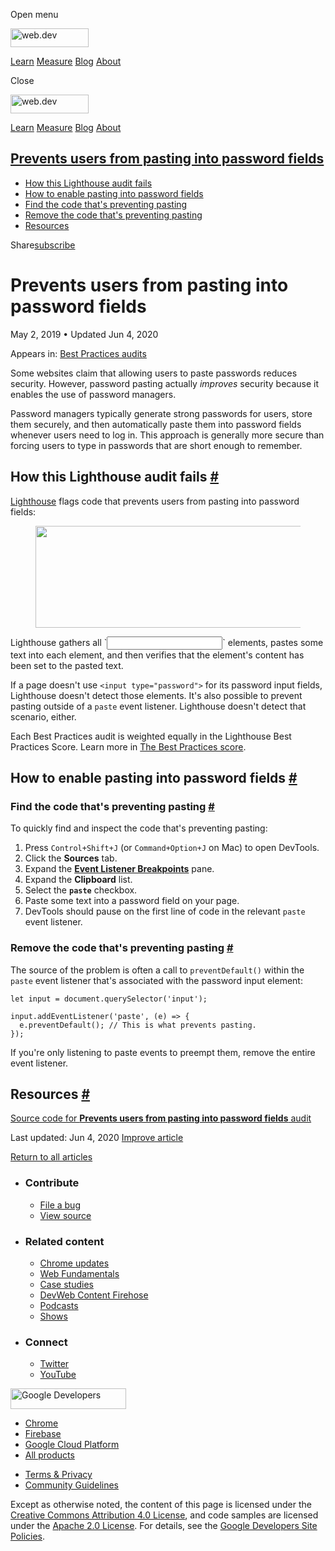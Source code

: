 <span class="w-tooltip w-tooltip--left">Open menu</span>

<a href="/" class="gc-analytics-event header-default__logo-link"><img src="/images/lockup.svg" alt="web.dev" class="header-default__logo" width="125" height="30" /></a>

<a href="/learn/" class="gc-analytics-event header-default__link">Learn</a> <a href="/measure/" class="gc-analytics-event header-default__link">Measure</a> <a href="/blog/" class="gc-analytics-event header-default__link">Blog</a> <a href="/about/" class="gc-analytics-event header-default__link">About</a>

<span class="w-tooltip">Close</span>

<a href="/" class="gc-analytics-event"><img src="/images/lockup.svg" alt="web.dev" class="drawer-default__logo" width="125" height="30" /></a>

<a href="/learn/" class="gc-analytics-event drawer-default__link">Learn</a> <a href="/measure/" class="gc-analytics-event drawer-default__link">Measure</a> <a href="/blog/" class="gc-analytics-event drawer-default__link">Blog</a> <a href="/about/" class="gc-analytics-event drawer-default__link">About</a>

<a href="#prevents-users-from-pasting-into-password-fields" class="w-toc__header--link">Prevents users from pasting into password fields</a>
--------------------------------------------------------------------------------------------------------------------------------------------

-   [How this Lighthouse audit fails](#how-this-lighthouse-audit-fails)
-   [How to enable pasting into password fields](#how-to-enable-pasting-into-password-fields)
-   [Find the code that's preventing pasting](#find-the-code-that's-preventing-pasting)
-   [Remove the code that's preventing pasting](#remove-the-code-that's-preventing-pasting)
-   [Resources](#resources)

Share<a href="/newsletter/" class="gc-analytics-event w-actions__fab w-actions__fab--subscribe"><span>subscribe</span></a>

Prevents users from pasting into password fields
================================================

May 2, 2019 <span class="w-author__separator">•</span> Updated Jun 4, 2020

<span class="w-post-signpost__title">Appears in:</span> <a href="/lighthouse-best-practices" class="w-post-signpost__link">Best Practices audits</a>

Some websites claim that allowing users to paste passwords reduces security. However, password pasting actually *improves* security because it enables the use of password managers.

Password managers typically generate strong passwords for users, store them securely, and then automatically paste them into password fields whenever users need to log in. This approach is generally more secure than forcing users to type in passwords that are short enough to remember.

How this Lighthouse audit fails <a href="#how-this-lighthouse-audit-fails" class="w-headline-link">#</a>
--------------------------------------------------------------------------------------------------------

[Lighthouse](https://developers.google.com/web/tools/lighthouse/) flags code that prevents users from pasting into password fields:

<figure><img src="https://web-dev.imgix.net/image/tcFciHGuF3MxnTr1y5ue01OGLBn2/0tAkhHny7nQu4pYJ9m9E.png?auto=format" class="w-screenshot" sizes="(min-width: 800px) 800px, calc(100vw - 48px)" srcset="https://web-dev.imgix.net/image/tcFciHGuF3MxnTr1y5ue01OGLBn2/0tAkhHny7nQu4pYJ9m9E.png?auto=format&amp;w=200 200w, https://web-dev.imgix.net/image/tcFciHGuF3MxnTr1y5ue01OGLBn2/0tAkhHny7nQu4pYJ9m9E.png?auto=format&amp;w=228 228w, https://web-dev.imgix.net/image/tcFciHGuF3MxnTr1y5ue01OGLBn2/0tAkhHny7nQu4pYJ9m9E.png?auto=format&amp;w=260 260w, https://web-dev.imgix.net/image/tcFciHGuF3MxnTr1y5ue01OGLBn2/0tAkhHny7nQu4pYJ9m9E.png?auto=format&amp;w=296 296w, https://web-dev.imgix.net/image/tcFciHGuF3MxnTr1y5ue01OGLBn2/0tAkhHny7nQu4pYJ9m9E.png?auto=format&amp;w=338 338w, https://web-dev.imgix.net/image/tcFciHGuF3MxnTr1y5ue01OGLBn2/0tAkhHny7nQu4pYJ9m9E.png?auto=format&amp;w=385 385w, https://web-dev.imgix.net/image/tcFciHGuF3MxnTr1y5ue01OGLBn2/0tAkhHny7nQu4pYJ9m9E.png?auto=format&amp;w=439 439w, https://web-dev.imgix.net/image/tcFciHGuF3MxnTr1y5ue01OGLBn2/0tAkhHny7nQu4pYJ9m9E.png?auto=format&amp;w=500 500w, https://web-dev.imgix.net/image/tcFciHGuF3MxnTr1y5ue01OGLBn2/0tAkhHny7nQu4pYJ9m9E.png?auto=format&amp;w=571 571w, https://web-dev.imgix.net/image/tcFciHGuF3MxnTr1y5ue01OGLBn2/0tAkhHny7nQu4pYJ9m9E.png?auto=format&amp;w=650 650w, https://web-dev.imgix.net/image/tcFciHGuF3MxnTr1y5ue01OGLBn2/0tAkhHny7nQu4pYJ9m9E.png?auto=format&amp;w=741 741w, https://web-dev.imgix.net/image/tcFciHGuF3MxnTr1y5ue01OGLBn2/0tAkhHny7nQu4pYJ9m9E.png?auto=format&amp;w=845 845w, https://web-dev.imgix.net/image/tcFciHGuF3MxnTr1y5ue01OGLBn2/0tAkhHny7nQu4pYJ9m9E.png?auto=format&amp;w=964 964w, https://web-dev.imgix.net/image/tcFciHGuF3MxnTr1y5ue01OGLBn2/0tAkhHny7nQu4pYJ9m9E.png?auto=format&amp;w=1098 1098w, https://web-dev.imgix.net/image/tcFciHGuF3MxnTr1y5ue01OGLBn2/0tAkhHny7nQu4pYJ9m9E.png?auto=format&amp;w=1252 1252w, https://web-dev.imgix.net/image/tcFciHGuF3MxnTr1y5ue01OGLBn2/0tAkhHny7nQu4pYJ9m9E.png?auto=format&amp;w=1428 1428w, https://web-dev.imgix.net/image/tcFciHGuF3MxnTr1y5ue01OGLBn2/0tAkhHny7nQu4pYJ9m9E.png?auto=format&amp;w=1600 1600w" width="800" height="163" /></figure>Lighthouse gathers all `<input type="password">` elements, pastes some text into each element, and then verifies that the element's content has been set to the pasted text.

If a page doesn't use `<input type="password">` for its password input fields, Lighthouse doesn't detect those elements. It's also possible to prevent pasting outside of a `paste` event listener. Lighthouse doesn't detect that scenario, either.

Each Best Practices audit is weighted equally in the Lighthouse Best Practices Score. Learn more in [The Best Practices score](https://developers.google.com/web/tools/lighthouse/v3/scoring#best-practices).

How to enable pasting into password fields <a href="#how-to-enable-pasting-into-password-fields" class="w-headline-link">#</a>
------------------------------------------------------------------------------------------------------------------------------

### Find the code that's preventing pasting <a href="#find-the-code-that&#39;s-preventing-pasting" class="w-headline-link">#</a>

To quickly find and inspect the code that's preventing pasting:

1.  Press `Control+Shift+J` (or `Command+Option+J` on Mac) to open DevTools.
2.  Click the **Sources** tab.
3.  Expand the [**Event Listener Breakpoints**](https://developers.google.com/web/tools/chrome-devtools/javascript/breakpoints#event-listeners) pane.
4.  Expand the **Clipboard** list.
5.  Select the **`paste`** checkbox.
6.  Paste some text into a password field on your page.
7.  DevTools should pause on the first line of code in the relevant `paste` event listener.

### Remove the code that's preventing pasting <a href="#remove-the-code-that&#39;s-preventing-pasting" class="w-headline-link">#</a>

The source of the problem is often a call to `preventDefault()` within the `paste` event listener that's associated with the password input element:

    let input = document.querySelector('input');

    input.addEventListener('paste', (e) => {
      e.preventDefault(); // This is what prevents pasting.
    });

If you're only listening to paste events to preempt them, remove the entire event listener.

Resources <a href="#resources" class="w-headline-link">#</a>
------------------------------------------------------------

[Source code for **Prevents users from pasting into password fields** audit](https://github.com/GoogleChrome/lighthouse/blob/master/lighthouse-core/audits/dobetterweb/password-inputs-can-be-pasted-into.js)

<span class="w-mr--sm">Last updated: Jun 4, 2020 </span>[Improve article](https://github.com/GoogleChrome/web.dev/blob/master/src/site/content/en/lighthouse-best-practices/password-inputs-can-be-pasted-into/index.md)

<a href="/lighthouse-best-practices" class="gc-analytics-event w-article-navigation__link w-article-navigation__link--back w-article-navigation__link--single">Return to all articles</a>

-   ### Contribute

    -   <a href="https://github.com/GoogleChrome/web.dev/issues/new?assignees=&amp;labels=bug&amp;template=bug_report.md&amp;title=" class="w-footer__linkbox-link">File a bug</a>
    -   <a href="https://github.com/googlechrome/web.dev" class="w-footer__linkbox-link">View source</a>

-   ### Related content

    -   <a href="https://blog.chromium.org/" class="w-footer__linkbox-link">Chrome updates</a>
    -   <a href="https://developers.google.com/web/" class="w-footer__linkbox-link">Web Fundamentals</a>
    -   <a href="https://developers.google.com/web/showcase/" class="w-footer__linkbox-link">Case studies</a>
    -   <a href="https://devwebfeed.appspot.com/" class="w-footer__linkbox-link">DevWeb Content Firehose</a>
    -   <a href="/podcasts/" class="w-footer__linkbox-link">Podcasts</a>
    -   <a href="/shows/" class="w-footer__linkbox-link">Shows</a>

-   ### Connect

    -   <a href="https://www.twitter.com/ChromiumDev" class="w-footer__linkbox-link">Twitter</a>
    -   <a href="https://www.youtube.com/user/ChromeDevelopers" class="w-footer__linkbox-link">YouTube</a>

<a href="https://developers.google.com/" class="w-footer__utility-logo-link"><img src="/images/lockup-color.png" alt="Google Developers" class="w-footer__utility-logo" width="185" height="33" /></a>

-   <a href="https://developer.chrome.com/" class="w-footer__utility-link">Chrome</a>
-   <a href="https://firebase.google.com/" class="w-footer__utility-link">Firebase</a>
-   <a href="https://cloud.google.com/" class="w-footer__utility-link">Google Cloud Platform</a>
-   <a href="https://developers.google.com/products" class="w-footer__utility-link">All products</a>

<!-- -->

-   <a href="https://policies.google.com/" class="w-footer__utility-link">Terms &amp; Privacy</a>
-   <a href="/community-guidelines/" class="w-footer__utility-link">Community Guidelines</a>

Except as otherwise noted, the content of this page is licensed under the [Creative Commons Attribution 4.0 License](https://creativecommons.org/licenses/by/4.0/), and code samples are licensed under the [Apache 2.0 License](https://www.apache.org/licenses/LICENSE-2.0). For details, see the [Google Developers Site Policies](https://developers.google.com/terms/site-policies).
